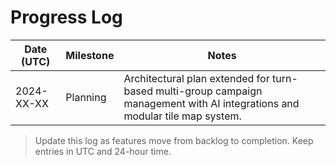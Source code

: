 # Progress Log

| Date (UTC) | Milestone | Notes |
|------------|-----------|-------|
| 2024-XX-XX | Planning  | Architectural plan extended for turn-based multi-group campaign management with AI integrations and modular tile map system. |

> Update this log as features move from backlog to completion. Keep entries in UTC and 24-hour time.
